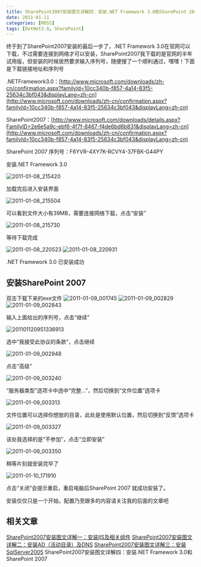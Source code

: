 ```yaml
---
title: SharePoint2007安装图文详解四：安装.NET Framework 3.0和SharePoint 2007
date: 2011-01-11
categories: [MOSS]
tags: [DotNet3.0, SharePoint]
---
```


终于到了SharePoint2007安装的最后一步了，.NET Framework 3.0在官网可以下载，不过需要连接到网络才可以安装，SharePoint2007我下载的是官网的半年试用版，但安装的时候居然要求输入序列号，随便搜了一个顺利通过，嘿嘿！下面是下载链接地址和序列号

.NETFramework3.0：[http://www.microsoft.com/downloads/zh-cn/confirmation.aspx?familyId=10cc340b-f857-4a14-83f5-25634c3bf043&displayLang=zh-cn](http://www.microsoft.com/downloads/zh-cn/confirmation.aspx?familyId=10cc340b-f857-4a14-83f5-25634c3bf043&displayLang=zh-cn)

SharePoint2007：[http://www.microsoft.com/downloads/details.aspx?FamilyID=2e6e5a9c-ebf6-4f7f-8467-f4de6bd6b831&displayLang=zh-cn](http://www.microsoft.com/downloads/zh-cn/confirmation.aspx?familyId=10cc340b-f857-4a14-83f5-25634c3bf043&displayLang=zh-cn)

SharePoint 2007 序列号：F6YVR-4XY7K-RCVY4-37FBK-G44PY

安装.NET Framework 3.0

![2011-01-08_215420](http://oec2003.qiniudn.com/2011-01-08_215420.gif)

加载完后进入安装界面

![2011-01-08_215504](http://oec2003.qiniudn.com/2011-01-08_215504.gif)

可以看到文件大小有39MB，需要连接网络下载，点击“安装”

![2011-01-08_215730](http://oec2003.qiniudn.com/2011-01-08_215730.gif)

等待下载完成

![2011-01-08_220523](http://oec2003.qiniudn.com/2011-01-08_220523.gif)
![2011-01-08_220931](http://oec2003.qiniudn.com/2011-01-08_220931.gif)

.NET Framework 3.0 已安装成功

## 安装SharePoint 2007

双击下载下来的exe文件
![2011-01-09_001745](http://oec2003.qiniudn.com/2011-01-09_001745.gif)
![2011-01-09_002829](http://oec2003.qiniudn.com/2011-01-09_002829.gif)
![2011-01-09_002843](http://oec2003.qiniudn.com/2011-01-09_002843.gif)

输入上面给出的序列号，点击“继续”

![201101120951336913](http://oec2003.qiniudn.com/201101120951336913.gif)

选中“我接受此协议的条款”，点击继续

![2011-01-09_002948](http://oec2003.qiniudn.com/2011-01-09_002948.gif)

点击“高级”

![2011-01-09_003240](http://oec2003.qiniudn.com/2011-01-09_003240.gif)

“服务器类型”选项卡中选中“完整…”，然后切换到“文件位置”选项卡

![2011-01-09_003313](http://oec2003.qiniudn.com/2011-01-09_003313.gif)

文件位置可以选择你想放的目录，此处是使用默认位置，然后切换到“反馈”选项卡

![2011-01-09_003327](http://oec2003.qiniudn.com/2011-01-09_003327.gif)

该处我选择的是“不参加”，点击“立即安装”

![2011-01-09_003350](http://oec2003.qiniudn.com/2011-01-09_003350.gif)

稍等片刻就安装完毕了

![2011-01-10_171910](http://oec2003.qiniudn.com/2011-01-10_171910.gif)

点击“关闭”会提示重启，重启电脑后SharePoint 2007 就成功安装了。

安装仅仅只是一个开始，配置乃至跟多的内容请关注我的后面的文章吧

## 相关文章

[SharePoint2007安装图文详解一：安装IIS及相关组件](http://blog.fwhyy.com/2011/01/iis-install/)
[SharePoint2007安装图文详解二：安装AD（活动目录）及DNS](http://blog.fwhyy.com/2011/01/installation-of-ad-and-dns/)
[SharePoint2007安装图文详解三：安装SqlServer2005](http://blog.fwhyy.com/2011/01/install-sqlserver2005/)
SharePoint2007安装图文详解四：安装.NET Framework 3.0和SharePoint 2007

